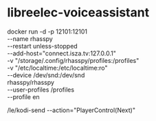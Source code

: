# libreelec-voiceassistant

docker run -d -p 12101:12101 \
      --name rhasspy \
      --restart unless-stopped \
      --add-host="connect.isza.tv:127.0.0.1" \
      -v "/storage/.config/rhasspy/profiles:/profiles" \
      -v "/etc/localtime:/etc/localtime:ro" \
      --device /dev/snd:/dev/snd \
      rhasspy/rhasspy \
      --user-profiles /profiles \
      --profile en
      
/le/kodi-send --action="PlayerControl(Next)"

